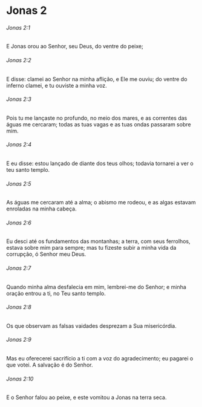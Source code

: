# Jonas 2

###### Jonas 2:1

E Jonas orou ao Senhor, seu Deus, do ventre do peixe;

###### Jonas 2:2

E disse: clamei ao Senhor na minha aflição, e Ele me ouviu; do ventre do inferno clamei, e tu ouviste a minha voz.

###### Jonas 2:3

Pois tu me lançaste no profundo, no meio dos mares, e as correntes das águas me cercaram; todas as tuas vagas e as tuas ondas passaram sobre mim.

###### Jonas 2:4

E eu disse: estou lançado de diante dos teus olhos; todavia tornarei a ver o teu santo templo.

###### Jonas 2:5

As águas me cercaram até a alma; o abismo me rodeou, e as algas estavam enroladas na minha cabeça.

###### Jonas 2:6

Eu desci até os fundamentos das montanhas; a terra, com seus ferrolhos, estava sobre mim para sempre; mas tu fizeste subir a minha vida da corrupção, ó Senhor meu Deus.

###### Jonas 2:7

Quando minha alma desfalecia em mim, lembrei-me do Senhor; e minha oração entrou a ti, no Teu santo templo.

###### Jonas 2:8

Os que observam as falsas vaidades desprezam a Sua misericórdia.

###### Jonas 2:9

Mas eu oferecerei sacrifício a ti com a voz do agradecimento; eu pagarei o que votei. A salvação é do Senhor.

###### Jonas 2:10

E o Senhor falou ao peixe, e este vomitou a Jonas na terra seca.

